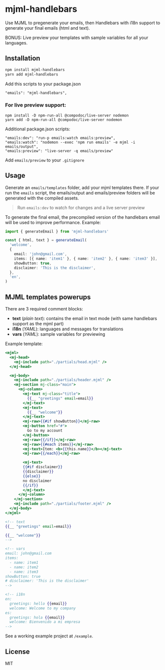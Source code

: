 # mjml-handlebars

Use MJML to pregenerate your emails, then Handlebars with i18n support to generate your final emails (html and text).

BONUS: Live preview your templates with sample variables for all your languages.

## Installation

```bash
npm install mjml-handlebars
yarn add mjml-handlebars
```

Add this scripts to your package.json

```
"emails": "mjml-handlebars",
```

### For live preview support:

```
npm install -D npm-run-all @compodoc/live-server nodemon
yarn add -D npm-run-all @compodoc/live-server nodemon
```

Additional package.json scripts:

```
"emails:dev": "run-p emails:watch emails:preview",
"emails:watch": "nodemon --exec 'npm run emails' -e mjml -i emails/output",
"emails:preview": "live-server -q emails/preview"
```

Add `emails/preview` to your `.gitignore`

## Usage

Generate an `emails/templates` folder, add your mjml templates there. If your run the `emails` script, the emails/output and emails/preview folders will be generated with the compiled assets.

> Run `emails:dev` to watch for changes and a live server preview

To generate the final email, the precompiled version of the handlebars email will be used to improve performance. Example:

```typescript
import { generateEmail } from 'mjml-handlebars'

const { html, text } = generateEmail(
  'welcome',
  {
    email: 'john@gmail.com',
    items: [{ name: 'item1' }, { name: 'item2' }, { name: 'item3' }],
    showButton: true,
    disclaimer: 'This is the disclaimer',
  },
  'en',
)
```

## MJML templates powerups

There are 3 required comment blocks:

- **text** (_plain text_): contains the email in text mode (with same handlebars support as the mjml part)
- **i18n** (_YAML_): languages and messages for translations 
- **vars** (_YAML_): sample variables for previewing

Example template:

```handlebars
<mjml>
  <mj-head>
    <mj-include path="./partials/head.mjml" />
  </mj-head>

  <mj-body>
    <mj-include path="./partials/header.mjml" />
    <mj-section mj-class="main">
      <mj-column>
        <mj-text mj-class="title">
          {{__ "greetings" email=email}}
        </mj-text>
        <mj-text>
          {{__ "welcome"}}
        </mj-text>
        <mj-raw>{{#if showButton}}</mj-raw>
        <mj-button href="#">
          Go to my account 
        </mj-button>
        <mj-raw>{{/if}}</mj-raw>
        <mj-raw>{{#each items}}</mj-raw>
        <mj-text>Item: <b>{{this.name}}</b></mj-text>
        <mj-raw>{{/each}}</mj-raw>

        <mj-text>
        {{#if disclaimer}}
        {{disclaimer}}
        {{else}}
        no disclaimer
        {{/if}}
        </mj-text>
      </mj-column>
    </mj-section>
    <mj-include path="./partials/footer.mjml" />
  </mj-body>
</mjml>

<!-- text
{{__ "greetings" email=email}}

{{__ "welcome"}}
-->

<!-- vars
email: john@gmail.com 
items: 
  - name: item1
  - name: item2
  - name: item3
showButton: true
# disclaimer: 'This is the disclaimer'
-->

<!-- i18n
en:
  greetings: hello {{email}}
  welcome: Welcome to my company
es:
  greetings: hola {{email}}
  welcome: Bienvenido a mi empresa
-->
```

See a working example project at `/example`.

## License

MIT
